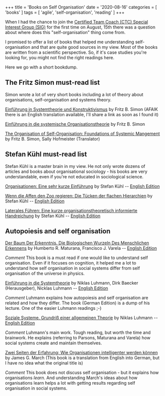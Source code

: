+++
title = 'Books on Self Organisation'
date = '2020-08-16'
categories = [ 'books' ]
tags = [ 'agile', 'self-organisation', 'reading' ]
+++

When I had the chance to join the [Certified Team Coach (CTC) Special Interest Group (SIG)](http://pathtoctc.org) for the first time on August, 15th there was a question about where does this "self-organisation" thing come from.

I promised to offer a list of books that helped me understanding self-organisation and that are quite good sources in my view.
Most of the books are written from a scientific perspective.
So, if it's case studies you're looking for, you might not find the right readings here.

Here we go with a short bookdump.

## The Fritz Simon must-read list

Simon wrote a lot of very short books including a lot of theory about organisations, self-organisation and systems theory.

[Einführung in Systemtheorie und Konstruktivismus](https://www.goodreads.com/book/show/1796959.Einf_hrung_In_Systemtheorie_Und_Konstruktivismus)
by Fritz B. Simon
(AFAIK there is an English translation available, I'll share a link as soon as I found it)

[Einführung in die systemische Organisationstheorie](https://www.goodreads.com/book/show/53413107-einf-hrung-in-die-systemische-organisationstheorie) by Fritz B. Simon

[The Organisation of Self-Organisation: Foundations of Systemic Mangement](https://www.goodreads.com/book/show/3147257-the-organisation-of-self-organisation) by Fritz B. Simon,  Sally Hofmeister (Translator)

## Stefan Kühl must-read list

Stefan Kühl is a master brain in my view.
He not only wrote dozens of articles and books about organisational sociology - his books are very understandable, even if you're not educated in sociological science.

[Organisationen: Eine sehr kurze Einführung](https://www.goodreads.com/book/show/19286163-organisationen) by Stefan Kühl -- [English Edition](https://www.goodreads.com/book/show/45320337-organizations)

[Wenn die Affen den Zoo regieren: Die Tücken der flachen Hierarchien](https://www.goodreads.com/book/show/17316059-wenn-die-affen-den-zoo-regieren) by Stefan Kühl -- [English Edition](https://www.goodreads.com/book/show/36019920-when-the-monkeys-run-the-zoo)

[Laterales Führen: Eine kurze organisationstheoretisch informierte Handreichung](https://www.goodreads.com/book/show/30420850-laterales-fuhren) by Stefan Kühl -- [English Edition](https://www.goodreads.com/book/show/39816604-lateral-leading)

## Autopoiesis and self organisation

[Der Baum Der Erkenntnis. Die Biologischen Wurzeln Des Menschlichen Erkennens](https://www.goodreads.com/book/show/744235.Der_Baum_Der_Erkenntnis_Die_Biologischen_Wurzeln_Des_Menschlichen_Erkennens) by Humberto R. Maturana,  Francisco J. Varela -- [English Edition](https://www.goodreads.com/book/show/695440.The_Tree_of_Knowledge)

*Comment* This book is a must read if one would like to understand self organisation.
Even if it focuses on cognition, it helped me a lot to understand how self organisation in social systems differ from self organisation of the universe in physics.

[Einführung in die Systemtheorie](https://www.goodreads.com/book/show/5325493-einf-hrung-in-die-systemtheorie) by Niklas Luhmann,  Dirk Baecker (Herausgeber),  Nicklas Luhmann -- [English Edition](https://www.goodreads.com/book/show/11555886-introduction-to-systems-theory)

*Comment* Luhmann explains how autopoiesis and self organisation are related and how they differ.
The book (German Edition) is a dump of his lecture.
One of the easier Luhmann readings ;-)

[Soziale Systeme. Grundriß einer allgemeinen Theorie](https://www.goodreads.com/book/show/6560455-soziale-systeme-grundri-einer-allgemeinen-theorie) by Niklas Luhmann -- [English Edition](https://www.goodreads.com/book/show/337482.Social_Systems)

*Comment* Luhmann's main work. Tough reading, but worth the time and brainwork.
He explains (referring to Parsons, Maturana and Varela) how social systems create and maintain themselves.

[Zwei Seiten der Erfahrung: Wie Organisationen intelligenter werden können](https://www.goodreads.com/book/show/32521578-zwei-seiten-der-erfahrung) by James G. March
(This book is a translation from English into German, but I have no idea what the original title is)

*Comment* This book does not discuss self organisation - but it explains how organisations *learn*.
And understanding March's ideas about how organisations learn helps a lot with getting results regarding self organisation in social systems.
